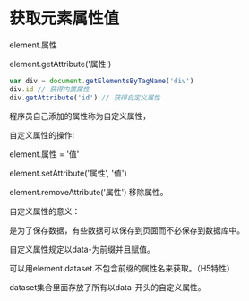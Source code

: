 # 获取元素属性值

element.属性

element.getAttribute('属性')

```javascript
var div = document.getElementsByTagName('div')
div.id // 获得内置属性
div.getAttribute('id') // 获得自定义属性
```



程序员自己添加的属性称为自定义属性，



自定义属性的操作:



element.属性 = '值'

element.setAttribute('属性', '值')

element.removeAttribute('属性') 移除属性。



自定义属性的意义：



是为了保存数据，有些数据可以保存到页面而不必保存到数据库中。

自定义属性规定以data-为前缀并且赋值。

可以用element.dataset.不包含前缀的属性名来获取。（H5特性）

dataset集合里面存放了所有以data-开头的自定义属性。